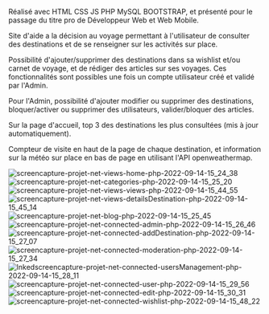 Réalisé avec HTML CSS JS PHP MySQL BOOTSTRAP, et présenté pour le passage du titre pro de Développeur Web et Web Mobile.


Site d'aide a la décision au voyage permettant à l'utilisateur de consulter des destinations et de se renseigner sur les activités sur place. 

Possibilité d'ajouter/supprimer des destinations dans sa wishlist et/ou carnet de voyage, et de rédiger des articles sur ses voyages. Ces fonctionnalités sont possibles une fois un compte utilisateur créé et validé par l'Admin.

Pour l'Admin, possibilité d'ajouter modifier ou supprimer des destinations, bloquer/activer ou supprimer des utilisateurs, valider/bloquer des articles.

Sur la page d'accueil, top 3 des destinations les plus consultées (mis à jour automatiquement).

Compteur de visite en haut de la page de chaque destination, et information sur la météo sur place en bas de page en utilisant l'API openweathermap.

![screencapture-projet-net-views-home-php-2022-09-14-15_24_38](https://user-images.githubusercontent.com/91744288/190170843-d4570bc4-866b-4bf0-9511-8b836bf1ee7a.png)
![screencapture-projet-net-categories-php-2022-09-14-15_25_20](https://user-images.githubusercontent.com/91744288/190170875-94fa70da-d49c-43e8-b160-b509257c49e9.png)
![screencapture-projet-net-views-views-php-2022-09-14-15_44_55](https://user-images.githubusercontent.com/91744288/190171400-2f0e0a0d-3259-4ae2-bea2-e59635aa02a4.png)
![screencapture-projet-net-views-detailsDestination-php-2022-09-14-15_45_14](https://user-images.githubusercontent.com/91744288/190171431-268d1cee-3191-4e08-b7e7-826bd4373836.png)
![screencapture-projet-net-blog-php-2022-09-14-15_25_45](https://user-images.githubusercontent.com/91744288/190171527-b6f7bb5b-3917-469e-b200-af3909a3418e.png)
![screencapture-projet-net-connected-admin-php-2022-09-14-15_26_46](https://user-images.githubusercontent.com/91744288/190171598-5f479c80-d41f-4213-93e1-5ad308474cba.png)
![screencapture-projet-net-connected-addDestination-php-2022-09-14-15_27_07](https://user-images.githubusercontent.com/91744288/190171640-682b135e-fd5f-4c4d-8ec2-be4f902e1ae5.png)
![screencapture-projet-net-connected-moderation-php-2022-09-14-15_27_34](https://user-images.githubusercontent.com/91744288/190171677-200a9a8f-a3c3-4109-83c2-58d66a320e92.png)
![Inkedscreencapture-projet-net-connected-usersManagement-php-2022-09-14-15_28_11](https://user-images.githubusercontent.com/91744288/190171736-d661ab2c-6af5-40b9-8927-366f69891b66.jpg)
![screencapture-projet-net-connected-user-php-2022-09-14-15_29_56](https://user-images.githubusercontent.com/91744288/190171790-05f4bbb8-c440-4c0f-8e8b-fbac85529505.png)
![screencapture-projet-net-connected-edit-php-2022-09-14-15_30_31](https://user-images.githubusercontent.com/91744288/190171854-94d39581-c791-4b7c-9c14-54b2b3caa32f.png)
![screencapture-projet-net-connected-wishlist-php-2022-09-14-15_48_22](https://user-images.githubusercontent.com/91744288/190171994-373ef65d-be4f-4ae6-85ea-d7f2d5ac2d07.png)


